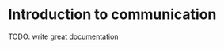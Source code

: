 # Introduction to communication

TODO: write [great documentation](http://jacobian.org/writing/what-to-write/)
